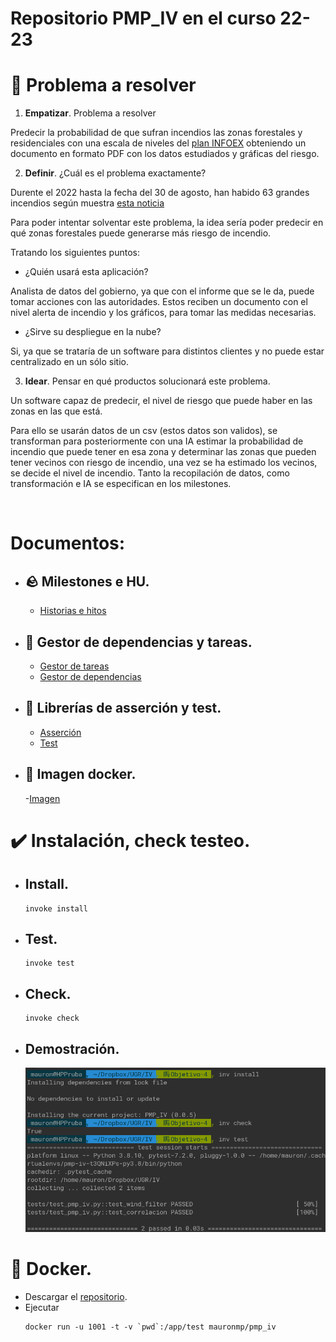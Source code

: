 
# Repositorio PMP_IV en el curso 22-23


# :thought_balloon: Problema a resolver

1. **Empatizar**. Problema a resolver    

Predecir la probabilidad de que sufran incendios las zonas forestales y residenciales con una escala de niveles del [plan INFOEX](https://www.infoex.info/planes/infoex/#:~:text=Niveles%20de%20incendios&text=Incendios%20de%20nivel%200:%20los,bienes%20de%20car%C3%A1cter%20no%20forestal.) obteniendo un documento en formato PDF con los datos estudiados y gráficas del riesgo.

2. **Definir**. ¿Cuál es el problema exactamente?

Durente el 2022 hasta la fecha del 30 de agosto, han habido 63 grandes incendios según muestra [esta noticia](https://www.rtve.es/noticias/20220902/verano-2022-fuego-grandes-incendios-hectareas/2399690.shtml#:~:text=Los%20grandes%20incendios%20%E2%80%93aquellos%20que,sobre%20Incendios%20Forestales%20(EFFIS).)


Para poder intentar solventar este problema, la idea sería poder predecir en qué zonas forestales puede generarse más riesgo de incendio.

Tratando los siguientes puntos:

- ¿Quién usará esta aplicación?

Analista de datos del gobierno, ya que con el informe que se le da, puede tomar acciones con las autoridades.
Estos reciben un documento con el nivel alerta de incendio y los gráficos, para tomar las medidas necesarias.

- ¿Sirve su despliegue en la nube?

Si, ya que se trataría de un software para distintos clientes y no puede estar centralizado en un sólo sitio.


3. **Idear**. Pensar en qué productos solucionará este problema.

Un software capaz de predecir, el nivel de riesgo que puede haber en las zonas en las que está.

Para ello se usarán datos de un csv (estos datos son validos), se transforman para posteriormente con una IA estimar la probabilidad de incendio que puede tener en esa zona y determinar las zonas que pueden tener vecinos con riesgo de incendio, una vez se ha estimado los vecinos, se decide el nivel de incendio.
Tanto la recopilación de datos, como transformación e IA se especifican en los milestones.

 
<br/>


# Documentos:
- ## :rock: Milestones e HU.
    
    - [Historias e hitos](https://github.com/MauronMP/PMP_IV/blob/Objetivo-5/doc/HistoriasUsuarios_Hitos.md)

- ## :bookmark_tabs: Gestor de dependencias y tareas.
    - [Gestor de tareas](https://github.com/MauronMP/PMP_IV/blob/Objetivo-5/docs/Gestor_Tareas.md)
    - [Gestor de dependencias](https://github.com/MauronMP/PMP_IV/blob/Objetivo-5/docs/Gestor_Dependencias.md)

- ## :speech_balloon: Librerías de asserción y test.
    - [Asserción](https://github.com/MauronMP/PMP_IV/blob/Objetivo-5/docs/Assertion_library.md)
    - [Test](https://github.com/MauronMP/PMP_IV/blob/Objetivo-5/docs/Test_runner.md)
- ## :floppy_disk: Imagen docker.

    -[Imagen](https://github.com/MauronMP/PMP_IV/blob/Objetivo-5/docs/Docker_image.md)
    
# :heavy_check_mark: Instalación, check testeo.
- ## Install.
    ```
    invoke install
    ```
- ## Test.
    ```
    invoke test
- ## Check.
    ```
    invoke check
- ## Demostración.

   ![Comprobación](docs/img/invoke_check_test.png)

# :whale2: Docker.

- Descargar el [repositorio](https://github.com/MauronMP/PMP_IV/tree/Objetivo-5).
- Ejecutar 
    ```
    docker run -u 1001 -t -v `pwd`:/app/test mauronmp/pmp_iv
    ```